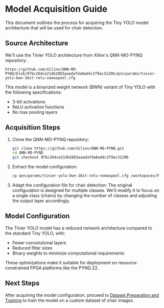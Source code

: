 # Model Acquisition Guide

This document outlines the process for acquiring the Tiny YOLO model architecture that will be used for chair detection.

## Source Architecture

We'll use the Tinier YOLO architecture from Xilinx's QNN-MO-PYNQ repository:
```
https://github.com/Xilinx/QNN-MO-PYNQ/blob/97bc264ce21db2883aaadafda8ad4c2f9ac31296/qnn/params/tinier-yolo-bwn-3bit-relu-nomaxpool.cfg
```

This model is a binarized weight network (BWN) variant of Tiny YOLO with the following specifications:
- 3-bit activations
- ReLU activation functions
- No max pooling layers

## Acquisition Steps

1. Clone the QNN-MO-PYNQ repository:
   ```bash
   git clone https://github.com/Xilinx/QNN-MO-PYNQ.git
   cd QNN-MO-PYNQ
   git checkout 97bc264ce21db2883aaadafda8ad4c2f9ac31296
   ```

2. Extract the model configuration:
   ```bash
   cp qnn/params/tinier-yolo-bwn-3bit-relu-nomaxpool.cfg /workspaces/FPGADetector/data/models/
   ```

3. Adapt the configuration file for chair detection:
   The original configuration is designed for multiple classes. We'll modify it to focus on a single class (chairs) by changing the number of classes and adjusting the output layer accordingly.

## Model Configuration

The Tinier YOLO model has a reduced network architecture compared to the standard Tiny YOLO, with:
- Fewer convolutional layers
- Reduced filter sizes
- Binary weights to minimize computational requirements

These optimizations make it suitable for deployment on resource-constrained FPGA platforms like the PYNQ Z2.

## Next Steps

After acquiring the model configuration, proceed to [Dataset Preparation and Training](training.md) to train the model on a custom dataset of chair images.